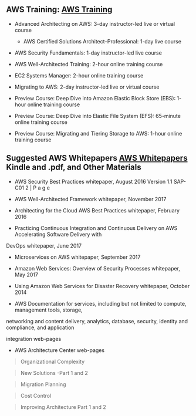 ## AWS Training: [AWS Training](http://aws.amazon.com/training)

 

+ Advanced Architecting on AWS: 3-day instructor-led live or virtual course

    + AWS Certified Solutions Architect–Professional: 1-day live course

+ AWS Security Fundamentals: 1-day instructor-led live course

+ AWS Well-Architected Training: 2-hour online training course

+ EC2 Systems Manager: 2-hour online training course

+ Migrating to AWS: 2-day instructor-led live or virtual course

+ Preview Course: Deep Dive into Amazon Elastic Block Store (EBS): 1-hour online training course

+ Preview Course: Deep Dive into Elastic File System (EFS): 65-minute online training course

+ Preview Course: Migrating and Tiering Storage to AWS: 1-hour online training course

 

## Suggested AWS Whitepapers [AWS Whitepapers](http://aws.amazon.com/whitepapers) Kindle and .pdf, and Other Materials

 

+ AWS Security Best Practices whitepaper, August 2016 Version 1.1 SAP-C01 2 | P a g e

+ AWS Well-Architected Framework whitepaper, November 2017

+ Architecting for the Cloud AWS Best Practices whitepaper, February 2016

+ Practicing Continuous Integration and Continuous Delivery on AWS Accelerating Software Delivery with

DevOps whitepaper, June 2017

+ Microservices on AWS whitepaper, September 2017

+ Amazon Web Services: Overview of Security Processes whitepaper, May 2017

+ Using Amazon Web Services for Disaster Recovery whitepaper, October 2014

+ AWS Documentation for services, including but not limited to compute, management tools, storage,

networking and content delivery, analytics, database, security, identity and compliance, and application

integration web-pages

+ AWS Architecture Center web-pages

 

> Organizational Complexity

 

> New Solutions -Part 1 and 2

 

> Migration Planning

 

> Cost Control

 

> Improving Architecture Part 1 and 2


